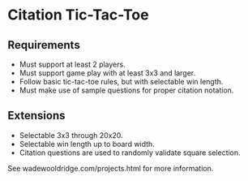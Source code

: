 # Citation Tic-Tac-Toe

## Requirements
- Must support at least 2 players.
- Must support game play with at least 3x3 and larger.
- Follow basic tic-tac-toe rules, but with selectable win length.
- Must make use of sample questions for proper citation notation.
## Extensions
- Selectable 3x3 through 20x20.
- Selectable win length up to board width.
- Citation questions are used to randomly validate square selection.

See wadewooldridge.com/projects.html for more information.
